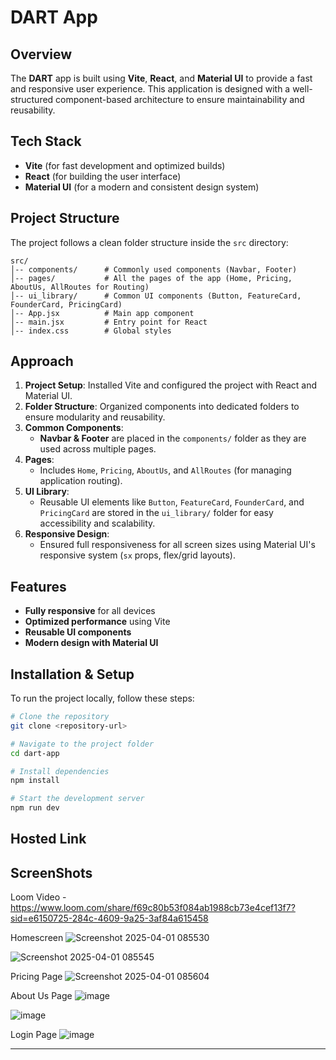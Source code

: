 # DART App

## Overview

The **DART** app is built using **Vite**, **React**, and **Material UI** to provide a fast and responsive user experience. This application is designed with a well-structured component-based architecture to ensure maintainability and reusability.

## Tech Stack

- **Vite** (for fast development and optimized builds)
- **React** (for building the user interface)
- **Material UI** (for a modern and consistent design system)

## Project Structure

The project follows a clean folder structure inside the `src` directory:

```
src/
│-- components/      # Commonly used components (Navbar, Footer)
│-- pages/           # All the pages of the app (Home, Pricing, AboutUs, AllRoutes for Routing)
│-- ui_library/      # Common UI components (Button, FeatureCard, FounderCard, PricingCard)
│-- App.jsx          # Main app component
│-- main.jsx         # Entry point for React
│-- index.css        # Global styles
```

## Approach

1. **Project Setup**: Installed Vite and configured the project with React and Material UI.
2. **Folder Structure**: Organized components into dedicated folders to ensure modularity and reusability.
3. **Common Components**:
   - **Navbar & Footer** are placed in the `components/` folder as they are used across multiple pages.
4. **Pages**:
   - Includes `Home`, `Pricing`, `AboutUs`, and `AllRoutes` (for managing application routing).
5. **UI Library**:
   - Reusable UI elements like `Button`, `FeatureCard`, `FounderCard`, and `PricingCard` are stored in the `ui_library/` folder for easy accessibility and scalability.
6. **Responsive Design**:
   - Ensured full responsiveness for all screen sizes using Material UI's responsive system (`sx` props, flex/grid layouts).

## Features

- **Fully responsive** for all devices
- **Optimized performance** using Vite
- **Reusable UI components**
- **Modern design with Material UI**

## Installation & Setup

To run the project locally, follow these steps:

```sh
# Clone the repository
git clone <repository-url>

# Navigate to the project folder
cd dart-app

# Install dependencies
npm install

# Start the development server
npm run dev
```

## Hosted Link


## ScreenShots

Loom Video - https://www.loom.com/share/f69c80b53f084ab1988cb73e4cef13f7?sid=e6150725-284c-4609-9a25-3af84a615458

Homescreen
![Screenshot 2025-04-01 085530](https://github.com/user-attachments/assets/cbff7640-f3e0-4989-a954-2707e8efbdea)

![Screenshot 2025-04-01 085545](https://github.com/user-attachments/assets/3d2de4f9-4e49-468a-874b-910d10c0b8b8)

Pricing Page
![Screenshot 2025-04-01 085604](https://github.com/user-attachments/assets/a7f986be-59a2-4a0d-b9e4-77b65db66e6d)

About Us Page
![image](https://github.com/user-attachments/assets/c3c9ac0b-8074-4f89-85d8-bf0c8f3b3df7)

![image](https://github.com/user-attachments/assets/12f32d87-d521-4f1b-b27e-433de8c8c98b)

Login Page
![image](https://github.com/user-attachments/assets/cc21d9f0-7422-473d-8536-e612e72bf5d5)

---
